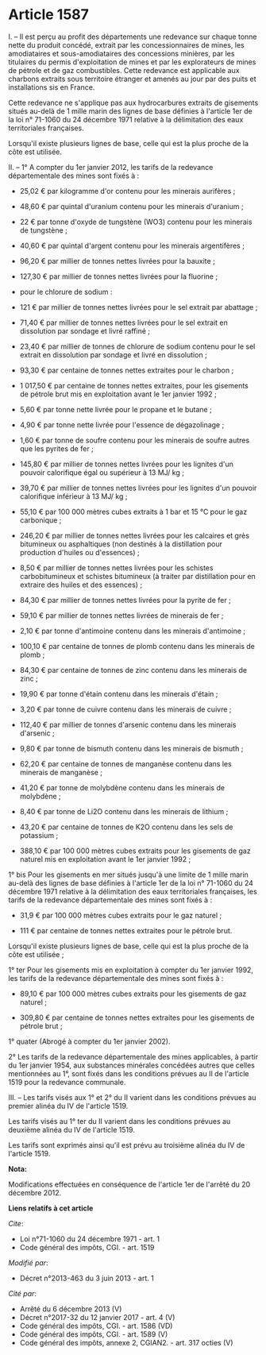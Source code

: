 # Article 1587

I. – Il est perçu au profit des départements une redevance sur chaque tonne nette du produit concédé, extrait par les
concessionnaires de mines, les amodiataires et sous-amodiataires des concessions minières, par les titulaires du permis
d'exploitation de mines et par les explorateurs de mines de pétrole et de gaz combustibles. Cette redevance est applicable
aux charbons extraits sous territoire étranger et amenés au jour par des puits et installations sis en France.

Cette redevance ne s'applique pas aux hydrocarbures extraits de gisements situés au-delà de 1 mille marin des lignes de base
définies à l'article 1er de la loi n° 71-1060 du 24 décembre 1971 relative à la délimitation des eaux territoriales
françaises.

Lorsqu'il existe plusieurs lignes de base, celle qui est la plus proche de la côte est utilisée.

II. – 1° A compter du 1er janvier 2012, les tarifs de la redevance départementale des mines sont fixés à :

- 25,02 € par kilogramme d'or contenu pour les minerais aurifères ;

- 48,60 € par quintal d'uranium contenu pour les minerais d'uranium ;

- 22 € par tonne d'oxyde de tungstène (WO3) contenu pour les minerais de tungstène ;

- 40,60 € par quintal d'argent contenu pour les minerais argentifères ;

- 96,20 € par millier de tonnes nettes livrées pour la bauxite ;

- 127,30 € par millier de tonnes nettes livrées pour la fluorine ;

- pour le chlorure de sodium :

- 121 € par millier de tonnes nettes livrées pour le sel extrait par abattage ;

- 71,40 € par millier de tonnes nettes livrées pour le sel extrait en dissolution par sondage et livré raffiné ;

- 23,40 € par millier de tonnes de chlorure de sodium contenu pour le sel extrait en dissolution par sondage et livré en
dissolution ;

- 93,30 € par centaine de tonnes nettes extraites pour le charbon ;

- 1 017,50 € par centaine de tonnes nettes extraites, pour les gisements de pétrole brut mis en exploitation avant le 1er
janvier 1992 ;

- 5,60 € par tonne nette livrée pour le propane et le butane ;

- 4,90 € par tonne nette livrée pour l'essence de dégazolinage ;

- 1,60 € par tonne de soufre contenu pour les minerais de soufre autres que les pyrites de fer ;

- 145,80 € par millier de tonnes nettes livrées pour les lignites d'un pouvoir calorifique égal ou supérieur à 13 MJ/ kg ;

- 39,70 € par millier de tonnes nettes livrées pour les lignites d'un pouvoir calorifique inférieur à 13 MJ/ kg ;

- 55,10 € par 100 000 mètres cubes extraits à 1 bar et 15 °C pour le gaz carbonique ;

- 246,20 € par millier de tonnes nettes livrées pour les calcaires et grès bitumineux ou asphaltiques (non destinés à la
distillation pour production d'huiles ou d'essences) ;

- 8,50 € par millier de tonnes nettes livrées pour les schistes carbobitumineux et schistes bitumineux (à traiter par
distillation pour en extraire des huiles et des essences) ;

- 84,30 € par millier de tonnes nettes livrées pour la pyrite de fer ;

- 59,10 € par millier de tonnes nettes livrées de minerais de fer ;

- 2,10 € par tonne d'antimoine contenu dans les minerais d'antimoine ;

- 100,10 € par centaine de tonnes de plomb contenu dans les minerais de plomb ;

- 84,30 € par centaine de tonnes de zinc contenu dans les minerais de zinc ;

- 19,90 € par tonne d'étain contenu dans les minerais d'étain ;

- 3,20 € par tonne de cuivre contenu dans les minerais de cuivre ;

- 112,40 € par millier de tonnes d'arsenic contenu dans les minerais d'arsenic ;

- 9,80 € par tonne de bismuth contenu dans les minerais de bismuth ;

- 62,20 € par centaine de tonnes de manganèse contenu dans les minerais de manganèse ;

- 41,20 € par tonne de molybdène contenu dans les minerais de molybdène ;

- 8,40 € par tonne de Li2O contenu dans les minerais de lithium ;

- 43,20 € par centaine de tonnes de K2O contenu dans les sels de potassium ;

- 388,10 € par 100 000 mètres cubes extraits pour les gisements de gaz naturel mis en exploitation avant le 1er janvier
1992 ;

1° bis Pour les gisements en mer situés jusqu'à une limite de 1 mille marin au-delà des lignes de base définies à l'article
1er de la loi n° 71-1060 du 24 décembre 1971 relative à la délimitation des eaux territoriales françaises, les tarifs de la
redevance départementale des mines sont fixés à :

- 31,9 € par 100 000 mètres cubes extraits pour le gaz naturel ;

- 111 € par centaine de tonnes nettes extraites pour le pétrole brut.

Lorsqu'il existe plusieurs lignes de base, celle qui est la plus proche de la côte est utilisée ;

1° ter Pour les gisements mis en exploitation à compter du 1er janvier 1992, les tarifs de la redevance départementale des
mines sont fixés à :

- 89,10 € par 100 000 mètres cubes extraits pour les gisements de gaz naturel ;

- 309,80 € par centaine de tonnes nettes extraites pour les gisements de pétrole brut ;

1° quater (Abrogé à compter du 1er janvier 2002).

2° Les tarifs de la redevance départementale des mines applicables, à partir du 1er janvier 1954, aux substances minérales
concédées autres que celles mentionnées au 1°, sont fixés dans les conditions prévues au II de l'article 1519 pour la
redevance communale.

III. – Les tarifs visés aux 1° et 2° du II varient dans les conditions prévues au premier alinéa du IV de l'article 1519. 

Les tarifs visés au 1° ter du II varient dans les conditions prévues au deuxième alinéa du IV de l'article 1519.

Les tarifs sont exprimés ainsi qu'il est prévu au troisième alinéa du IV de l'article 1519.

**Nota:**

Modifications effectuées en conséquence de l'article 1er de l'arrêté du 20 décembre 2012.

**Liens relatifs à cet article**

_Cite_:

  - Loi n°71-1060 du 24 décembre 1971 - art. 1
  - Code général des impôts, CGI. - art. 1519

_Modifié par_:

  - Décret n°2013-463 du 3 juin 2013 - art. 1

_Cité par_:

  - Arrêté du 6 décembre 2013 (V)
  - Décret n°2017-32 du 12 janvier 2017 - art. 4 (V)
  - Code général des impôts, CGI. - art. 1586 (VD)
  - Code général des impôts, CGI. - art. 1589 (V)
  - Code général des impôts, annexe 2, CGIAN2. - art. 317 octies (V)
